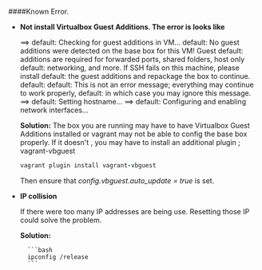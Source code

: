 ####Known Error.
* **Not install Virtualbox Guest Additions. The error is looks like**

    ==> default: Checking for guest additions in VM...
        default: No guest additions were detected on the base box for this VM! Guest
        default: additions are required for forwarded ports, shared folders, host only
        default: networking, and more. If SSH fails on this machine, please install
        default: the guest additions and repackage the box to continue.
        default:
        default: This is not an error message; everything may continue to work properly,
        default: in which case you may ignore this message.
    ==> default: Setting hostname...
    ==> default: Configuring and enabling network interfaces...

    **Solution:**
    The box you are running may have to have Virtualbox Guest Additions installed or 
    vagrant may not be able to config the base box properly. If it doesn't , you may have to 
    install an additional plugin ; vagrant-vbguest
    ```ruby
    vagrant plugin install vagrant-vbguest
    ```
    Then ensure that _config.vbguest.auto_update = true_ is set. 
    
* **IP collision**

    If there were too many IP addresses are being use. Resetting those IP could solve the problem.
    
    **Solution:**
        
        ```bash
        ipconfig /release
        ```
    
    
    